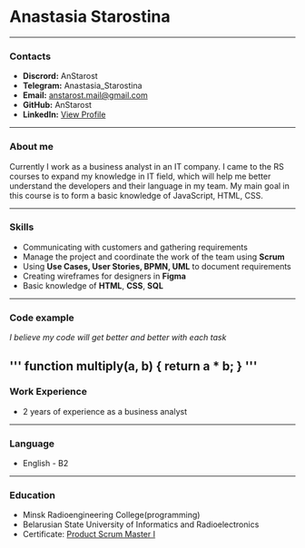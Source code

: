 # Anastasia Starostina
---------------------
### Contacts
* **Discrord:** AnStarost
* **Telegram:** Anastasia_Starostina 
* **Email:** anstarost.mail@gmail.com
* **GitHub:** AnStarost
* **LinkedIn:** [View Profile](https://www.linkedin.com/in/anastasiya-starostina-019796213/ "LinkedIn")
---------------------
### About me ###

Currently I work as a business analyst in an IT company. I came to the RS courses to expand my knowledge in IT field, which will help me better understand the developers and their language in my team. My main goal in this course is to form a basic knowledge of JavaScript, HTML, CSS.

---------------------
### Skills
* Communicating with customers and gathering requirements
* Manage the project and coordinate the work of the team using **Scrum**
* Using **Use Cases, User Stories, BPMN, UML** to document requirements
* Creating wireframes for designers in **Figma**
* Basic knowledge of **HTML**, **CSS**, **SQL**
--------------------------
### Code example ###

*I believe my code will get better and better with each task*

'''
function multiply(a, b) {
return a * b;
}
'''
-----------------------------
### Work Experience
* 2 years of experience as a business analyst
-----------------------
### Language
* English - B2
-------------------------
### Education
* Minsk Radioengineering College(programming)
* Belarusian State University of Informatics and Radioelectronics
* Certificate: [Product Scrum Master I](https://www.linkedin.com/posts/anastasiya-starostina-019796213_professional-scrum-master-i-activity-6934434657748840448-kTlr?utm_source=linkedin_share&utm_medium=member_desktop_web "PSMI")
